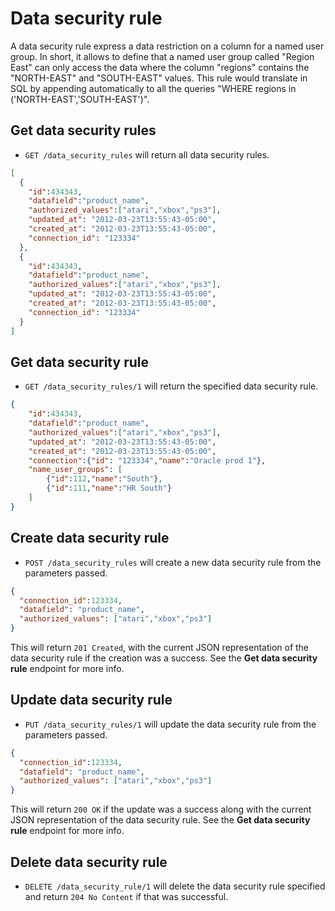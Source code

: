 Data security rule
==================
A data security rule express a data restriction on a column for a named user group. In short, it allows to define that a named user group called "Region East" can only access the data where the column "regions" contains the "NORTH-EAST" and "SOUTH-EAST" values.
This rule would translate in SQL by appending automatically to all the queries "WHERE regions in ('NORTH-EAST','SOUTH-EAST')".

Get data security rules
-----------------------

* `GET /data_security_rules` will return all data security rules.

```json
[
  {
    "id":434343,
    "datafield":"product_name",
    "authorized_values":["atari","xbox","ps3"],
    "updated_at": "2012-03-23T13:55:43-05:00",
    "created_at": "2012-03-23T13:55:43-05:00",
    "connection_id": "123334"
  },
  {
    "id":434343,
    "datafield":"product_name",
    "authorized_values":["atari","xbox","ps3"],
    "updated_at": "2012-03-23T13:55:43-05:00",
    "created_at": "2012-03-23T13:55:43-05:00",
    "connection_id": "123334"
  }
]
```


Get data security rule
----------------------

* `GET /data_security_rules/1` will return the specified data security rule.

```json
{
    "id":434343,
    "datafield":"product_name",
    "authorized_values":["atari","xbox","ps3"],
    "updated_at": "2012-03-23T13:55:43-05:00",
    "created_at": "2012-03-23T13:55:43-05:00",
    "connection":{"id": "123334","name":"Oracle prod 1"},
    "name_user_groups": [
    	{"id":112,"name":"South"},
    	{"id":111,"name":"HR South"}
    ]
}
```

Create data security rule
-------------------------

* `POST /data_security_rules` will create a new data security rule from the parameters passed.

```json
{
  "connection_id":123334,
  "datafield": "product_name",
  "authorized_values": ["atari","xbox","ps3"]
}
```

This will return `201 Created`, with the current JSON representation of the data security rule if the creation was a success. See the **Get data security rule** endpoint for more info. 


Update data security rule
-------------------------

* `PUT /data_security_rules/1` will update the data security rule from the parameters passed.

```json
{
  "connection_id":123334,
  "datafield": "product_name",
  "authorized_values": ["atari","xbox","ps3"]
}
```

This will return `200 OK` if the update was a success along with the current JSON representation of the data security rule. See the **Get data security rule** endpoint for more info.


Delete data security rule
-------------------------

* `DELETE /data_security_rule/1` will delete the data security rule specified and return `204 No Content` if that was successful.
